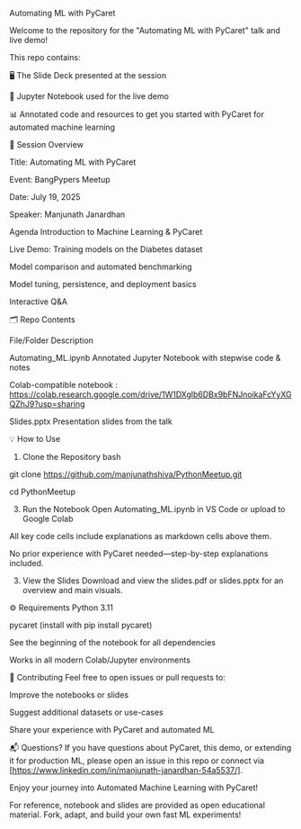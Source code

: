 Automating ML with PyCaret

Welcome to the repository for the "Automating ML with PyCaret" talk and live demo!

This repo contains:

🖥️ The Slide Deck presented at the session

📓 Jupyter Notebook used for the live demo

📊 Annotated code and resources to get you started with PyCaret for automated machine learning

🚀 Session Overview

Title: Automating ML with PyCaret

Event: BangPypers Meetup

Date: July 19, 2025

Speaker: Manjunath Janardhan

Agenda
Introduction to Machine Learning & PyCaret

Live Demo: Training models on the Diabetes dataset

Model comparison and automated benchmarking

Model tuning, persistence, and deployment basics

Interactive Q&A

🗂️ Repo Contents

File/Folder	Description

Automating_ML.ipynb	Annotated Jupyter Notebook with stepwise code & notes

Colab-compatible notebook : https://colab.research.google.com/drive/1W1DXglb6DBx9bFNJnoikaFcYyXGQZhJ9?usp=sharing

Slides.pptx	Presentation slides from the talk

💡 How to Use

1. Clone the Repository
bash

git clone https://github.com/manjunathshiva/PythonMeetup.git

cd PythonMeetup

3. Run the Notebook
Open Automating_ML.ipynb in VS Code or upload to Google Colab

All key code cells include explanations as markdown cells above them.

No prior experience with PyCaret needed—step-by-step explanations included.

3. View the Slides
Download and view the slides.pdf or slides.pptx for an overview and main visuals.

⚙️ Requirements
Python 3.11

pycaret (install with pip install pycaret)

See the beginning of the notebook for all dependencies

Works in all modern Colab/Jupyter environments

🙌 Contributing
Feel free to open issues or pull requests to:

Improve the notebooks or slides

Suggest additional datasets or use-cases

Share your experience with PyCaret and automated ML


📬 Questions?
If you have questions about PyCaret, this demo, or extending it for production ML, please open an issue in this repo or connect via [https://www.linkedin.com/in/manjunath-janardhan-54a5537/].

Enjoy your journey into Automated Machine Learning with PyCaret!

For reference, notebook and slides are provided as open educational material. Fork, adapt, and build your own fast ML experiments!
